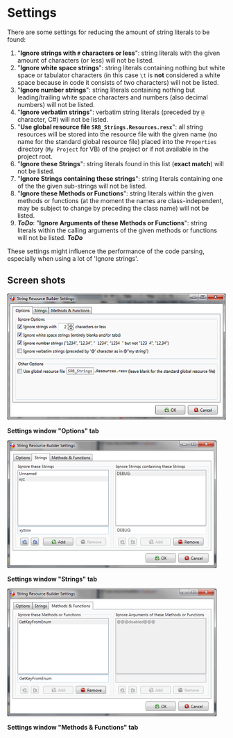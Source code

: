 # Settings

There are some settings for reducing the amount of string literals to be found:
1. "**Ignore strings with `#` characters or less**": string literals with the given amount of characters (or less) will not be listed.
1. "**Ignore white space strings**": string literals containing nothing but white space or tabulator characters (in this case `\t` is **not** considered a white space because in code it consists of two characters) will not be listed.
1. "**Ignore number strings**": string literals containing nothing but leading/trailing white space characters and numbers (also decimal numbers) will not be listed.
1. "**Ignore verbatim strings**": verbatim string literals (preceded by `@` character, C#) will not be listed.
1. "**Use global resource file `SRB_Strings.Resources.resx`**": all string resources will be stored into the resource file with the given name (no name for the standard global resource file) placed into the `Properties` directory (`My Project` for VB) of the project or if not available in the project root.
1. "**Ignore these Strings**": string literals found in this list (**exact match**) will not be listed.
1. "**Ignore Strings containing these strings**": string literals containing one of the the given sub-strings will not be listed.
1. "**Ignore these Methods or Functions**": string literals within the given methods or functions (at the moment the names are class-independent, may be subject to change by preceding the class name) will not be listed.
1. **_ToDo_**: "**Ignore Arguments of these Methods or Functions**": string literals within the calling arguments of the given methods or functions will not be listed. **_ToDo_**

These settings might influence the performance of the code parsing, especially when using a lot of 'Ignore strings'.

## Screen shots

![Options tab](Settings_SRBSettingsPreview1.png)

**Settings window "Options" tab**

![Strings tab](Settings_SRBSettingsPreview2.png)

**Settings window "Strings" tab**

![Methods & Functions tab](Settings_SRBSettingsPreview3.png)

**Settings window "Methods & Functions" tab**

